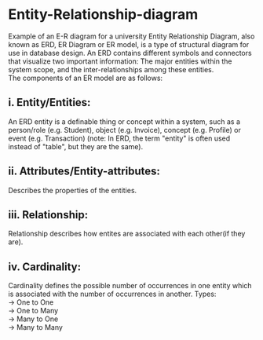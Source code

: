 # Entity-Relationship-diagram
Example of an E-R diagram for a university
Entity Relationship Diagram, also known as ERD, ER Diagram or ER model, is a type of structural diagram for use in database design. An ERD contains different symbols and connectors that visualize two important information: The major entities within the system scope, and the inter-relationships among these entities. <br/>
The components of an ER model are as follows:<br/>
 ## i. Entity/Entities:
 An ERD entity is a definable thing or concept within a system, such as a person/role (e.g. Student), object (e.g. Invoice), concept (e.g. Profile) or event (e.g. Transaction) (note: In ERD, the term "entity" is often used instead of "table", but they are the same). <br/>
 ## ii. Attributes/Entity-attributes:
 Describes the properties of the entities.<br/>
 ## iii. Relationship:
 Relationship describes how entites are associated with each other(if they are).<br/>
 ## iv. Cardinality:
 Cardinality defines the possible number of occurrences in one entity which is associated with the number of occurrences in another. Types:<br/>
      -> One to One<br/>
      -> One to Many<br/>
      -> Many to One<br/>
      -> Many to Many<br/>
      
